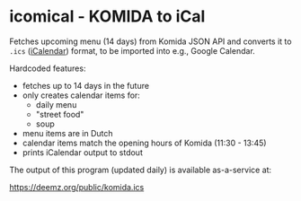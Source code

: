 # icomical - KOMIDA to iCal

Fetches upcoming menu (14 days) from Komida JSON API and converts it to `.ics` ([iCalendar](https://icalendar.org/)) format, to be imported into e.g., Google Calendar.

Hardcoded features:
 - fetches up to 14 days in the future
 - only creates calendar items for:
    - daily menu
    - "street food"
    - soup
 - menu items are in Dutch
 - calendar items match the opening hours of Komida (11:30 - 13:45)
 - prints iCalendar output to stdout

The output of this program (updated daily) is available as-a-service at:

https://deemz.org/public/komida.ics

